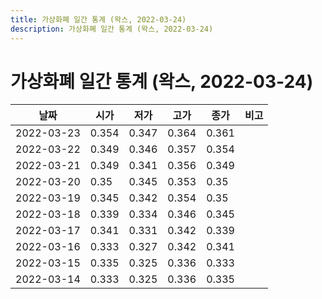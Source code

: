 ```yaml
---
title: 가상화폐 일간 통계 (왁스, 2022-03-24)
description: 가상화폐 일간 통계 (왁스, 2022-03-24)
---
```



가상화폐 일간 통계 (왁스, 2022-03-24)
===

|날짜|시가|저가|고가|종가|비고|
|--|--|--|--|--|--|
|2022-03-23|0.354|0.347|0.364|0.361|    |
|2022-03-22|0.349|0.346|0.357|0.354|    |
|2022-03-21|0.349|0.341|0.356|0.349|    |
|2022-03-20|0.35|0.345|0.353|0.35|    |
|2022-03-19|0.345|0.342|0.354|0.35|    |
|2022-03-18|0.339|0.334|0.346|0.345|    |
|2022-03-17|0.341|0.331|0.342|0.339|    |
|2022-03-16|0.333|0.327|0.342|0.341|    |
|2022-03-15|0.335|0.325|0.336|0.333|    |
|2022-03-14|0.333|0.325|0.336|0.335|    |

